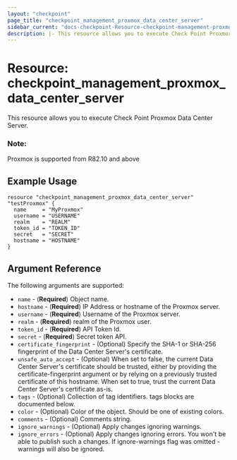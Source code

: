 ```yaml
---
layout: "checkpoint"
page_title: "checkpoint_management_proxmox_data_center_server"
sidebar_current: "docs-checkpoint-Resource-checkpoint-management-proxmox-data-center-server"
description: |- This resource allows you to execute Check Point Proxmox data center server.
---
```


# Resource: checkpoint_management_proxmox_data_center_server

This resource allows you to execute Check Point Proxmox Data Center Server.

### Note:
Proxmox is supported from R82.10 and above


## Example Usage

```hcl
resource "checkpoint_management_proxmox_data_center_server" "testProxmox" {
  name     = "MyProxmox"
  username = "USERNAME"
  realm    = "REALM"
  token_id = "TOKEN_ID"
  secret   = "SECRET"
  hostname = "HOSTNAME"
}
```

## Argument Reference

The following arguments are supported:

* `name` - (**Required**) Object name.
* `hostname` - (**Required**) IP Address or hostname of the Proxmox server.
* `username` - (**Required**) Username of the Proxmox server.
* `realm` - (**Required**) realm of the Proxmox user.
* `token_id` - (**Required**) API Token Id.
* `secret` - (**Required**) Secret token API.
* `certificate_fingerprint` - (Optional) Specify the SHA-1 or SHA-256 fingerprint of the Data Center Server's certificate.
* `unsafe_auto_accept` - (Optional) When set to false, the current Data Center Server's certificate should be trusted, either by providing the certificate-fingerprint argument or by relying on a previously trusted certificate of this hostname. When set to true, trust the current Data Center Server's certificate as-is.
* `tags` - (Optional) Collection of tag identifiers. tags blocks are documented below.
* `color` - (Optional) Color of the object. Should be one of existing colors.
* `comments` - (Optional) Comments string.
* `ignore_warnings` - (Optional) Apply changes ignoring warnings.
* `ignore_errors` - (Optional) Apply changes ignoring errors. You won't be able to publish such a changes. If ignore-warnings flag was omitted - warnings will also be ignored.
